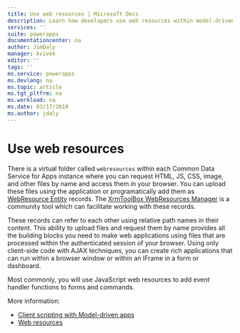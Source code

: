 ```yaml
---
title: Use web resources | Microsoft Docs
description: Learn how developers use web resources within model-driven apps.
services: ''
suite: powerapps
documentationcenter: na
author: JimDaly
manager: kvivek
editor: ''
tags: ''
ms.service: powerapps
ms.devlang: na
ms.topic: article
ms.tgt_pltfrm: na
ms.workload: na
ms.date: 03/17/2018
ms.author: jdaly
---
```


# Use web resources

There is a virtual folder called `webresources` within each Common Data Service for Apps instance where you can request HTML, JS, CSS, image, and other files by name and access them in your browser. You can upload these files using the application or programatically add them as [WebResource Entity](../common-data-service/reference/entities/webresource.md) records. The [XrmToolBox WebResources Manager](https://www.xrmtoolbox.com/plugins/MsCrmTools.WebResourcesManager/) is a community tool which can facilitate working with these records.

These records can refer to each other using relative path names in their content. This ability to upload files and request them by name provides all the building blocks you need to make web applications using files that are processed within the authenticated session of your browser. Using only client-side code with AJAX techniques, you can create rich applications that can run within a browser window or within an IFrame in a form or dashboard. 

Most commonly, you will use JavaScript web resources to add event handler functions to forms and commands.

More information:
- [Client scripting with Model-driven apps](client-scripting.md)
- [Web resources](/dynamics365/customer-engagement/developer/web-resources)
